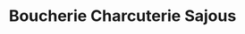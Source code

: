 ---
title: "Boucherie Charcuterie Sajous"
url: /argeles-gazost/boucherie-charcuterie-sajous/
shop: Metzgerei
---
